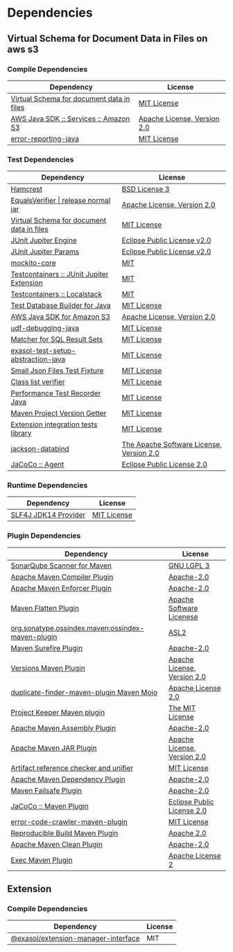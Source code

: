 <!-- @formatter:off -->
# Dependencies

## Virtual Schema for Document Data in Files on aws s3

### Compile Dependencies

| Dependency                                     | License                          |
| ---------------------------------------------- | -------------------------------- |
| [Virtual Schema for document data in files][0] | [MIT License][1]                 |
| [AWS Java SDK :: Services :: Amazon S3][2]     | [Apache License, Version 2.0][3] |
| [error-reporting-java][4]                      | [MIT License][5]                 |

### Test Dependencies

| Dependency                                      | License                                       |
| ----------------------------------------------- | --------------------------------------------- |
| [Hamcrest][6]                                   | [BSD License 3][7]                            |
| [EqualsVerifier \| release normal jar][8]       | [Apache License, Version 2.0][9]              |
| [Virtual Schema for document data in files][0]  | [MIT License][1]                              |
| [JUnit Jupiter Engine][10]                      | [Eclipse Public License v2.0][11]             |
| [JUnit Jupiter Params][10]                      | [Eclipse Public License v2.0][11]             |
| [mockito-core][12]                              | [MIT][13]                                     |
| [Testcontainers :: JUnit Jupiter Extension][14] | [MIT][15]                                     |
| [Testcontainers :: Localstack][14]              | [MIT][15]                                     |
| [Test Database Builder for Java][16]            | [MIT License][17]                             |
| [AWS Java SDK for Amazon S3][2]                 | [Apache License, Version 2.0][3]              |
| [udf-debugging-java][18]                        | [MIT License][19]                             |
| [Matcher for SQL Result Sets][20]               | [MIT License][21]                             |
| [exasol-test-setup-abstraction-java][22]        | [MIT License][23]                             |
| [Small Json Files Test Fixture][24]             | [MIT License][25]                             |
| [Class list verifier][26]                       | [MIT License][27]                             |
| [Performance Test Recorder Java][28]            | [MIT License][29]                             |
| [Maven Project Version Getter][30]              | [MIT License][31]                             |
| [Extension integration tests library][32]       | [MIT License][33]                             |
| [jackson-databind][34]                          | [The Apache Software License, Version 2.0][9] |
| [JaCoCo :: Agent][35]                           | [Eclipse Public License 2.0][36]              |

### Runtime Dependencies

| Dependency                 | License           |
| -------------------------- | ----------------- |
| [SLF4J JDK14 Provider][37] | [MIT License][38] |

### Plugin Dependencies

| Dependency                                              | License                          |
| ------------------------------------------------------- | -------------------------------- |
| [SonarQube Scanner for Maven][39]                       | [GNU LGPL 3][40]                 |
| [Apache Maven Compiler Plugin][41]                      | [Apache-2.0][9]                  |
| [Apache Maven Enforcer Plugin][42]                      | [Apache-2.0][9]                  |
| [Maven Flatten Plugin][43]                              | [Apache Software Licenese][9]    |
| [org.sonatype.ossindex.maven:ossindex-maven-plugin][44] | [ASL2][45]                       |
| [Maven Surefire Plugin][46]                             | [Apache-2.0][9]                  |
| [Versions Maven Plugin][47]                             | [Apache License, Version 2.0][9] |
| [duplicate-finder-maven-plugin Maven Mojo][48]          | [Apache License 2.0][49]         |
| [Project Keeper Maven plugin][50]                       | [The MIT License][51]            |
| [Apache Maven Assembly Plugin][52]                      | [Apache-2.0][9]                  |
| [Apache Maven JAR Plugin][53]                           | [Apache License, Version 2.0][9] |
| [Artifact reference checker and unifier][54]            | [MIT License][55]                |
| [Apache Maven Dependency Plugin][56]                    | [Apache-2.0][9]                  |
| [Maven Failsafe Plugin][57]                             | [Apache-2.0][9]                  |
| [JaCoCo :: Maven Plugin][58]                            | [Eclipse Public License 2.0][36] |
| [error-code-crawler-maven-plugin][59]                   | [MIT License][60]                |
| [Reproducible Build Maven Plugin][61]                   | [Apache 2.0][45]                 |
| [Apache Maven Clean Plugin][62]                         | [Apache-2.0][9]                  |
| [Exec Maven Plugin][63]                                 | [Apache License 2][9]            |

## Extension

### Compile Dependencies

| Dependency                                | License |
| ----------------------------------------- | ------- |
| [@exasol/extension-manager-interface][64] | MIT     |

[0]: https://github.com/exasol/virtual-schema-common-document-files/
[1]: https://github.com/exasol/virtual-schema-common-document-files/blob/main/LICENSE
[2]: https://aws.amazon.com/sdkforjava
[3]: https://aws.amazon.com/apache2.0
[4]: https://github.com/exasol/error-reporting-java/
[5]: https://github.com/exasol/error-reporting-java/blob/main/LICENSE
[6]: http://hamcrest.org/JavaHamcrest/
[7]: http://opensource.org/licenses/BSD-3-Clause
[8]: https://www.jqno.nl/equalsverifier
[9]: https://www.apache.org/licenses/LICENSE-2.0.txt
[10]: https://junit.org/junit5/
[11]: https://www.eclipse.org/legal/epl-v20.html
[12]: https://github.com/mockito/mockito
[13]: https://opensource.org/licenses/MIT
[14]: https://java.testcontainers.org
[15]: http://opensource.org/licenses/MIT
[16]: https://github.com/exasol/test-db-builder-java/
[17]: https://github.com/exasol/test-db-builder-java/blob/main/LICENSE
[18]: https://github.com/exasol/udf-debugging-java/
[19]: https://github.com/exasol/udf-debugging-java/blob/main/LICENSE
[20]: https://github.com/exasol/hamcrest-resultset-matcher/
[21]: https://github.com/exasol/hamcrest-resultset-matcher/blob/main/LICENSE
[22]: https://github.com/exasol/exasol-test-setup-abstraction-java/
[23]: https://github.com/exasol/exasol-test-setup-abstraction-java/blob/main/LICENSE
[24]: https://github.com/exasol/small-json-files-test-fixture/
[25]: https://github.com/exasol/small-json-files-test-fixture/blob/main/LICENSE
[26]: https://github.com/exasol/java-class-list-extractor/
[27]: https://github.com/exasol/java-class-list-extractor/blob/main/LICENSE
[28]: https://github.com/exasol/performance-test-recorder-java/
[29]: https://github.com/exasol/performance-test-recorder-java/blob/main/LICENSE
[30]: https://github.com/exasol/maven-project-version-getter/
[31]: https://github.com/exasol/maven-project-version-getter/blob/main/LICENSE
[32]: https://github.com/exasol/extension-manager/
[33]: https://github.com/exasol/extension-manager/blob/main/LICENSE
[34]: https://github.com/FasterXML/jackson
[35]: https://www.eclemma.org/jacoco/index.html
[36]: https://www.eclipse.org/legal/epl-2.0/
[37]: http://www.slf4j.org
[38]: http://www.opensource.org/licenses/mit-license.php
[39]: http://sonarsource.github.io/sonar-scanner-maven/
[40]: http://www.gnu.org/licenses/lgpl.txt
[41]: https://maven.apache.org/plugins/maven-compiler-plugin/
[42]: https://maven.apache.org/enforcer/maven-enforcer-plugin/
[43]: https://www.mojohaus.org/flatten-maven-plugin/
[44]: https://sonatype.github.io/ossindex-maven/maven-plugin/
[45]: http://www.apache.org/licenses/LICENSE-2.0.txt
[46]: https://maven.apache.org/surefire/maven-surefire-plugin/
[47]: https://www.mojohaus.org/versions/versions-maven-plugin/
[48]: https://basepom.github.io/duplicate-finder-maven-plugin
[49]: http://www.apache.org/licenses/LICENSE-2.0.html
[50]: https://github.com/exasol/project-keeper/
[51]: https://github.com/exasol/project-keeper/blob/main/LICENSE
[52]: https://maven.apache.org/plugins/maven-assembly-plugin/
[53]: https://maven.apache.org/plugins/maven-jar-plugin/
[54]: https://github.com/exasol/artifact-reference-checker-maven-plugin/
[55]: https://github.com/exasol/artifact-reference-checker-maven-plugin/blob/main/LICENSE
[56]: https://maven.apache.org/plugins/maven-dependency-plugin/
[57]: https://maven.apache.org/surefire/maven-failsafe-plugin/
[58]: https://www.jacoco.org/jacoco/trunk/doc/maven.html
[59]: https://github.com/exasol/error-code-crawler-maven-plugin/
[60]: https://github.com/exasol/error-code-crawler-maven-plugin/blob/main/LICENSE
[61]: http://zlika.github.io/reproducible-build-maven-plugin
[62]: https://maven.apache.org/plugins/maven-clean-plugin/
[63]: https://www.mojohaus.org/exec-maven-plugin
[64]: https://registry.npmjs.org/@exasol/extension-manager-interface/-/extension-manager-interface-0.4.0.tgz
